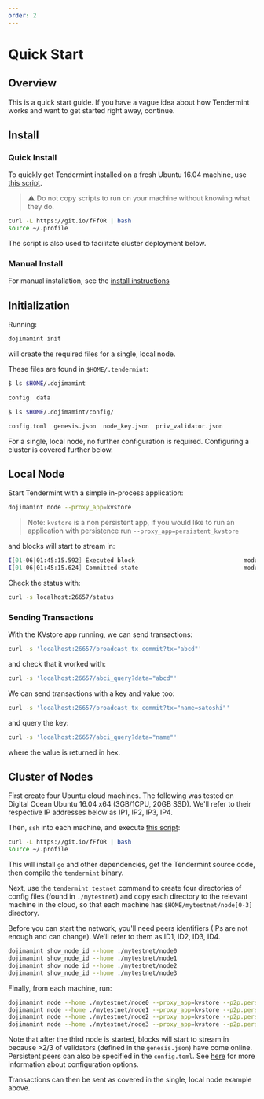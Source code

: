 ```yaml
---
order: 2
---
```


# Quick Start

## Overview

This is a quick start guide. If you have a vague idea about how Tendermint
works and want to get started right away, continue.

## Install

### Quick Install

To quickly get Tendermint installed on a fresh
Ubuntu 16.04 machine, use [this script](https://git.io/fFfOR).

> :warning: Do not copy scripts to run on your machine without knowing what they do.

```sh
curl -L https://git.io/fFfOR | bash
source ~/.profile
```

The script is also used to facilitate cluster deployment below.

### Manual Install

For manual installation, see the [install instructions](install.md)

## Initialization

Running:

```sh
dojimamint init
```

will create the required files for a single, local node.

These files are found in `$HOME/.tendermint`:

```sh
$ ls $HOME/.dojimamint

config  data

$ ls $HOME/.dojimamint/config/

config.toml  genesis.json  node_key.json  priv_validator.json
```

For a single, local node, no further configuration is required.
Configuring a cluster is covered further below.

## Local Node

Start Tendermint with a simple in-process application:

```sh
dojimamint node --proxy_app=kvstore
```

> Note: `kvstore` is a non persistent app, if you would like to run an application with persistence run `--proxy_app=persistent_kvstore`

and blocks will start to stream in:

```sh
I[01-06|01:45:15.592] Executed block                               module=state height=1 validTxs=0 invalidTxs=0
I[01-06|01:45:15.624] Committed state                              module=state height=1 txs=0 appHash=
```

Check the status with:

```sh
curl -s localhost:26657/status
```

### Sending Transactions

With the KVstore app running, we can send transactions:

```sh
curl -s 'localhost:26657/broadcast_tx_commit?tx="abcd"'
```

and check that it worked with:

```sh
curl -s 'localhost:26657/abci_query?data="abcd"'
```

We can send transactions with a key and value too:

```sh
curl -s 'localhost:26657/broadcast_tx_commit?tx="name=satoshi"'
```

and query the key:

```sh
curl -s 'localhost:26657/abci_query?data="name"'
```

where the value is returned in hex.

## Cluster of Nodes

First create four Ubuntu cloud machines. The following was tested on Digital
Ocean Ubuntu 16.04 x64 (3GB/1CPU, 20GB SSD). We'll refer to their respective IP
addresses below as IP1, IP2, IP3, IP4.

Then, `ssh` into each machine, and execute [this script](https://git.io/fFfOR):

```sh
curl -L https://git.io/fFfOR | bash
source ~/.profile
```

This will install `go` and other dependencies, get the Tendermint source code, then compile the `tendermint` binary.

Next, use the `tendermint testnet` command to create four directories of config files (found in `./mytestnet`) and copy each directory to the relevant machine in the cloud, so that each machine has `$HOME/mytestnet/node[0-3]` directory.

Before you can start the network, you'll need peers identifiers (IPs are not enough and can change). We'll refer to them as ID1, ID2, ID3, ID4.

```sh
dojimamint show_node_id --home ./mytestnet/node0
dojimamint show_node_id --home ./mytestnet/node1
dojimamint show_node_id --home ./mytestnet/node2
dojimamint show_node_id --home ./mytestnet/node3
```

Finally, from each machine, run:

```sh
dojimamint node --home ./mytestnet/node0 --proxy_app=kvstore --p2p.persistent_peers="ID1@IP1:26656,ID2@IP2:26656,ID3@IP3:26656,ID4@IP4:26656"
dojimamint node --home ./mytestnet/node1 --proxy_app=kvstore --p2p.persistent_peers="ID1@IP1:26656,ID2@IP2:26656,ID3@IP3:26656,ID4@IP4:26656"
dojimamint node --home ./mytestnet/node2 --proxy_app=kvstore --p2p.persistent_peers="ID1@IP1:26656,ID2@IP2:26656,ID3@IP3:26656,ID4@IP4:26656"
dojimamint node --home ./mytestnet/node3 --proxy_app=kvstore --p2p.persistent_peers="ID1@IP1:26656,ID2@IP2:26656,ID3@IP3:26656,ID4@IP4:26656"
```

Note that after the third node is started, blocks will start to stream in
because >2/3 of validators (defined in the `genesis.json`) have come online.
Persistent peers can also be specified in the `config.toml`. See [here](../tendermint-core/configuration.md) for more information about configuration options.

Transactions can then be sent as covered in the single, local node example above.
